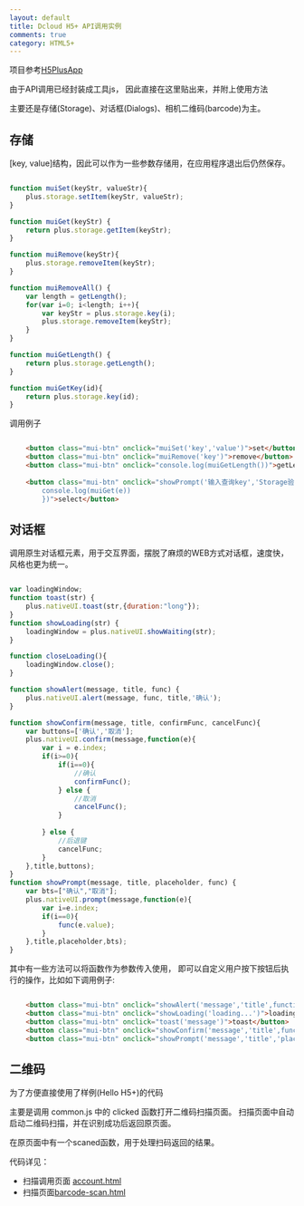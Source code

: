 ```yaml
---
layout: default
title: Dcloud H5+ API调用实例
comments: true
category: HTML5+
---
```



项目参考[H5PlusApp](https://github.com/WengShengyuan/H5PlusApp)

由于API调用已经封装成工具js， 因此直接在这里贴出来，并附上使用方法

主要还是存储(Storage)、对话框(Dialogs)、相机二维码(barcode)为主。

## 存储

[key, value]结构，因此可以作为一些参数存储用，在应用程序退出后仍然保存。

```javascript

function muiSet(keyStr, valueStr){
	plus.storage.setItem(keyStr, valueStr);
}

function muiGet(keyStr) {
	return plus.storage.getItem(keyStr);
}

function muiRemove(keyStr){
	plus.storage.removeItem(keyStr);
}

function muiRemoveAll() {
	var length = getLength();
	for(var i=0; i<length; i++){
		var keyStr = plus.storage.key(i);
		plus.storage.removeItem(keyStr);
	}
}

function muiGetLength() {
	return plus.storage.getLength();
}

function muiGetKey(id){
	return plus.storage.key(id);
}


```

调用例子

```HTML

	<button class="mui-btn" onclick="muiSet('key','value')">set</button>
	<button class="mui-btn" onclick="muiRemove('key')">remove</button>
	<button class="mui-btn" onclick="console.log(muiGetLength())">getLength</button>
	
	<button class="mui-btn" onclick="showPrompt('输入查询key','Storage验证','key',function(e){
		console.log(muiGet(e))
		})">select</button>

```


## 对话框

调用原生对话框元素，用于交互界面，摆脱了麻烦的WEB方式对话框，速度快，风格也更为统一。

```javascript

var loadingWindow;
function toast(str) {
	plus.nativeUI.toast(str,{duration:"long"});
}
function showLoading(str) {
	loadingWindow = plus.nativeUI.showWaiting(str);
}

function closeLoading(){
	loadingWindow.close();
}

function showAlert(message, title, func) {
	plus.nativeUI.alert(message, func, title,'确认');
}

function showConfirm(message, title, confirmFunc, cancelFunc){
	var buttons=['确认','取消'];
	plus.nativeUI.confirm(message,function(e){
		var i = e.index;
		if(i>=0){
			if(i==0){
				//确认
				confirmFunc(); 
			} else {
				//取消
				cancelFunc();
			}
			
		} else {
			//后退键
			cancelFunc;
		}
	},title,buttons);
}
function showPrompt(message, title, placeholder, func) {
	var bts=["确认","取消"];
	plus.nativeUI.prompt(message,function(e){
		var i=e.index;
		if(i==0){
			func(e.value);
		}
	},title,placeholder,bts);
}


```

其中有一些方法可以将函数作为参数传入使用， 即可以自定义用户按下按钮后执行的操作，比如如下调用例子:

```HTML

	<button class="mui-btn" onclick="showAlert('message','title',function(){console.log('callback')});">alert</button>
	<button class="mui-btn" onclick="showLoading('loading...')">loading</button>
	<button class="mui-btn" onclick="toast('message')">toast</button>
	<button class="mui-btn" onclick="showConfirm('message','title',function(){console.log('confirm')}, function(){console.log('cancel')})">confirm</button>
	<button class="mui-btn" onclick="showPrompt('message','title','placeholder', function(e){console.log(e)})">prompt</button>

```


## 二维码

为了方便直接使用了样例(Hello H5+)的代码

主要是调用 common.js 中的 clicked 函数打开二维码扫描页面。
扫描页面中自动启动二维码扫描，并在识别成功后返回原页面。

在原页面中有一个scaned函数，用于处理扫码返回的结果。

代码详见：

* 扫描调用页面 [account.html](https://github.com/WengShengyuan/H5PlusApp/blob/master/pages/account.html)
* 扫描页面[barcode-scan.html](https://github.com/WengShengyuan/H5PlusApp/blob/master/pages/actionpage/barcode_scan.html)

